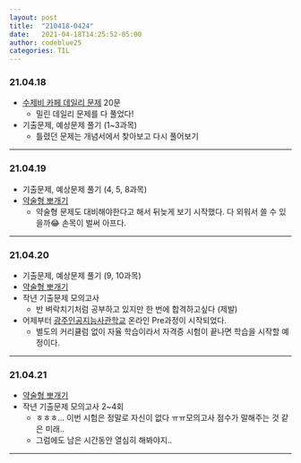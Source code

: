 ```yaml
---
layout: post
title:  "210418-0424"
date:   2021-04-18T14:25:52-05:00
author: codeblue25
categories: TIL
---
```


<h3>21.04.18</h3>

* [수제비 카페 데일리 문제](https://cafe.naver.com/soojebi) 20문
  * 밀린 데일리 문제를 다 풀었다!
* 기출문제, 예상문제 풀기 (1~3과목)
  * 틀렸던 문제는 개념서에서 찾아보고 다시 풀어보기

---

<h3>21.04.19</h3>

* 기출문제, 예상문제 풀기 (4, 5, 8과목)
* [약술형 뽀개기](https://cafe.naver.com/soojebi)
  * 약술형 문제도 대비해야한다고 해서 뒤늦게 보기 시작했다. 다 외워서 쓸 수 있을까😂 손목이 벌써 아프다.

---

<h3>21.04.20</h3>

* 기출문제, 예상문제 풀기 (9, 10과목)
* [약술형 뽀개기](https://cafe.naver.com/soojebi)
* 작년 기출문제 모의고사 
  * 반 벼락치기처럼 공부하고 있지만 한 번에 합격하고싶다 (제발)
* 어제부터 [광주인공지능사관학교](https://aischool.likelion.net/) 온라인 Pre과정이 시작되었다.
  * 별도의 커리큘럼 없이 자율 학습이라서 자격증 시험이 끝나면 학습을 시작할 예정이다.

---

<h3>21.04.21</h3>

* [약술형 뽀개기](https://cafe.naver.com/soojebi)
* 작년 기출문제 모의고사 2~4회
  * ㅎㅎㅎ... 이번 시험은 정말로 자신이 없다 ㅠㅠ모의고사 점수가 말해주는 것 같은 미래..
  * 그럼에도 남은 시간동안 열심히 해봐야지..

---

